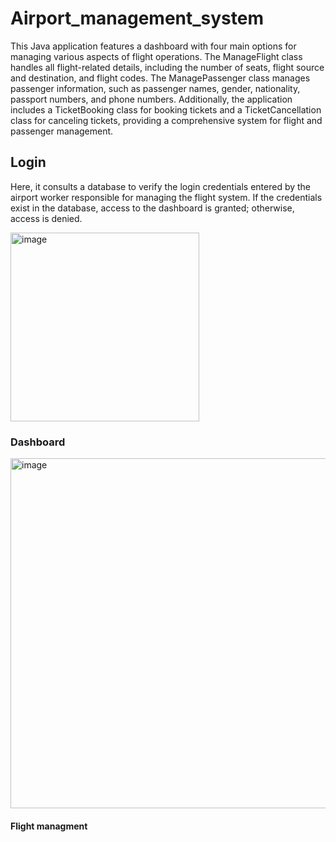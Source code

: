 # Airport_management_system
This Java application features a dashboard with four main options for managing various aspects of flight operations. The ManageFlight class handles all flight-related details, including the number of seats, flight source and destination, and flight codes. The ManagePassenger class manages passenger information, such as passenger names, gender, nationality, passport numbers, and phone numbers. Additionally, the application includes a TicketBooking class for booking tickets and a TicketCancellation class for canceling tickets, providing a comprehensive system for flight and passenger management.
## Login 
Here, it consults a database to verify the login credentials entered by the airport worker responsible for managing the flight system. If the credentials exist in the database, access to the dashboard is granted; otherwise, access is denied.

<img width="302" alt="image" src="https://github.com/icobeen/Java_flight_management/assets/153369256/79ccc16f-16a6-45e2-bcc3-7449f2e10bd7">


### Dashboard 
<img width="560" alt="image" src="https://github.com/icobeen/Java_flight_management/assets/153369256/7efd9bf2-aff9-464d-913f-4db1c3d593e4">

#### Flight managment





